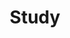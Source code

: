 ---
permalink: /study/
title: "Study"
layout: tags
author_profile: true
toc: true
toc_sticky: true
toc_label: "ADP"
---